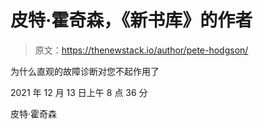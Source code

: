 # 皮特·霍奇森，《新书库》的作者

> 原文：<https://thenewstack.io/author/pete-hodgson/>

为什么直观的故障诊断对您不起作用了

2021 年 12 月 13 日上午 8 点 36 分

皮特·霍奇森